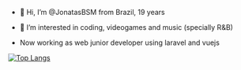 - 👋 Hi, I’m @JonatasBSM from Brazil, 19 years

- 👀 I’m interested in coding, videogames and music (specially R&B)

- Now working as web junior developer using laravel and vuejs

<!---
JonatasBSM/JonatasBSM is a ✨ special ✨ repository because its `README.md` (this file) appears on your GitHub profile.
You can click the Preview link to take a look at your changes.
--->

[![Top Langs](https://github-readme-stats.vercel.app/api/top-langs/?username=JonatasBSM&layout=compact)](https://github.com/JonatasBSM/github-readme-stats)
